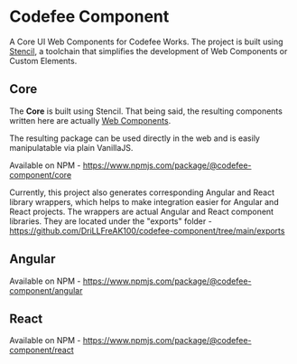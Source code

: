 # Codefee Component

A Core UI Web Components for Codefee Works. 
The project is built using [Stencil](https://stenciljs.com/), a toolchain that simplifies the development of Web Components or Custom Elements.

## Core
The **Core** is built using Stencil. That being said, the resulting components written here are actually [Web Components](https://developer.mozilla.org/en-US/docs/Web/Web_Components).

The resulting package can be used directly in the web and is easily manipulatable via plain VanillaJS. 

Available on NPM - https://www.npmjs.com/package/@codefee-component/core

Currently, this project also generates corresponding Angular and React library wrappers, which helps to make integration easier for Angular and React projects. The wrappers are actual Angular and React component libraries. They are located under the "exports" folder - https://github.com/DriLLFreAK100/codefee-component/tree/main/exports

## Angular
Available on NPM - https://www.npmjs.com/package/@codefee-component/angular

## React
Available on NPM - https://www.npmjs.com/package/@codefee-component/react

